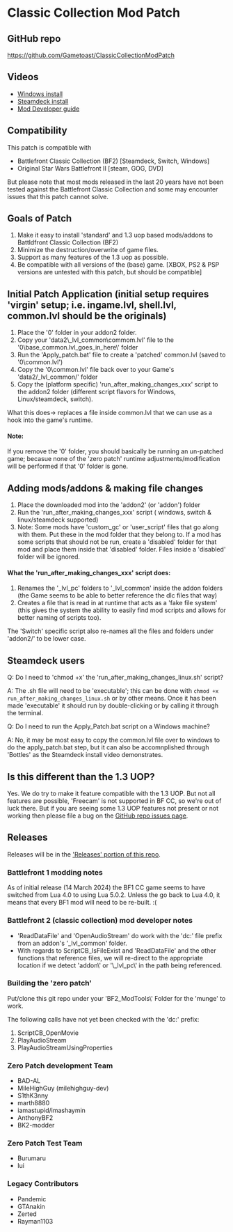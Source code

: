 
[comment]: <> (VS Code markdown preview -> Ctrl+k, v)
# Classic Collection Mod Patch

## GitHub repo
https://github.com/Gametoast/ClassicCollectionModPatch

## Videos
- [Windows install](https://youtu.be/fgMN85mlxiI)
- [Steamdeck install](https://youtu.be/3Cg_rfeJIZA)
- [Mod Developer guide](https://youtu.be/8G9ApaOUGpE)

## Compatibility
This patch is compatible with 
- Battlefront Classic Collection (BF2) [Steamdeck, Switch, Windows]
- Original Star Wars Battlefront II [steam, GOG, DVD]

But please note that most mods released in the last 20 years have not been tested against the Battlefront Classic Collection and some may encounter issues that this patch cannot solve.

## Goals of Patch
1. Make it easy to install 'standard' and 1.3 uop based mods/addons to Battldfront Classic Collection (BF2)
2. Minimize the destruction/overwrite of game files.
3. Support as many features of the 1.3 uop as possible.
4. Be compatible with all versions of the (base) game. [XBOX, PS2 & PSP versions are untested with this patch, but should be compatible]

## Initial Patch Application (initial setup requires 'virgin' setup; i.e. ingame.lvl, shell.lvl, common.lvl should be the originals)
1. Place the '0' folder in your addon2 folder.
2. Copy your 'data2\\_lvl_common\\commom.lvl' file to the '0\\base_common.lvl_goes_in_here\\' folder 
3. Run the 'Apply_patch.bat' file to create a 'patched' common.lvl (saved to '0\\common.lvl')
4. Copy the '0\common.lvl' file back over to your Game's 'data2/_lvl_common/' folder
5. Copy the (platform specific) 'run_after_making_changes_xxx' script to the addon2 folder (different script flavors for Windows, Linux/steamdeck,  switch).

What this does-> replaces a file inside common.lvl that we can use as a hook into the game's runtime. 

#### Note:
If you remove the '0' folder, you should basically be running an un-patched game; becasue none of the 'zero patch' runtime adjustments/modification will be performed if that '0' folder is gone.

## Adding mods/addons & making file changes
1. Place the downloaded mod into the 'addon2' (or 'addon') folder
2. Run the 'run_after_making_changes_xxx' script ( windows, switch & linux/steamdeck supported)
3. Note: Some mods have 'custom_gc' or 'user_script' files that go along with them. Put these in the mod folder that they belong to. If a mod has some scripts that should not be run, create a 'disabled' folder for that mod and place them inside that 'disabled' folder. Files inside a 'disabled' folder will be ignored.

#### What the 'run_after_making_changes_xxx' script does:
1. Renames the '_lvl_pc' folders to '_lvl_common' inside the addon folders (the Game seems to be able to better reference the dlc files that way)
2. Creates a file that is read in at runtime that acts as a 'fake file system' (this gives the system the ability to easily find mod scripts and allows for better naming of scripts too).

The 'Switch' specific script also re-names all the files and folders under 'addon2/' to be lower case.

## Steamdeck users
Q: Do I need to 'chmod +x' the 'run_after_making_changes_linux.sh' script?

A: The .sh file will need to be 'executable'; this can be done with ```chmod +x run_after_making_changes_linux.sh```
 or by other means. Once it has been made 'executable' it should run by double-clicking or by calling it through the terminal.

Q: Do I need to run the Apply_Patch.bat script on a Windows machine?

A: No, it may be most easy to copy the common.lvl file over to windows to do the apply_patch.bat step, but it can also be accomnplished through 'Bottles' as the Steamdeck install video demonstrates.

## Is this different than the 1.3 UOP?
Yes. We do try to make it feature compatible with the 1.3 UOP. But not all features are possible, 'Freecam' is not supported in BF CC, so we're out of luck there.
But if you are seeing some 1.3 UOP features not present or not working then please file a bug on the [GitHub repo issues page](https://github.com/Gametoast/ClassicCollectionModPatch/issues).

## Releases
Releases will be in the ['Releases' portion of this repo](https://github.com/Gametoast/ClassicCollectionModPatch/releases).

### Battlefront 1 modding notes
As of initial release (14 March 2024) the BF1 CC game seems to have switched from Lua 4.0 to using Lua 5.0.2. Unless the go back to Lua 4.0, it means that every BF1 mod will need to be re-built. :(

### Battlefront 2 (classic collection) mod developer notes
 * 'ReadDataFile' and 'OpenAudioStream' do work with the 'dc:' file prefix from an addon's '_lvl_common' folder.
 * With regards to ScriptCB_IsFileExist and 'ReadDataFile' and the other functions that reference files, we will re-direct to the appropriate location if we detect 'addon\\' or '\\_lvl_pc\\' in the path being referenced.

### Building the 'zero patch'
Put/clone this git repo under your 'BF2_ModTools\\' Folder for the 'munge' to work.


The following calls have not yet been checked with the 'dc:' prefix:
1. ScriptCB_OpenMovie
2. PlayAudioStream
3. PlayAudioStreamUsingProperties


### Zero Patch development Team
- BAD-AL
- MileHighGuy (milehighguy-dev)
- S1thK3nny 
- marth8880
- iamastupid/imashaymin
- AnthonyBF2
- BK2-modder

### Zero Patch Test Team
- Burumaru
- lui

### Legacy Contributors
- Pandemic
- GTAnakin
- Zerted
- Rayman1103